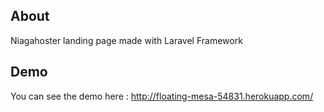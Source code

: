 ## About

Niagahoster landing page made with Laravel Framework

## Demo
You can see the demo here : 
http://floating-mesa-54831.herokuapp.com/
